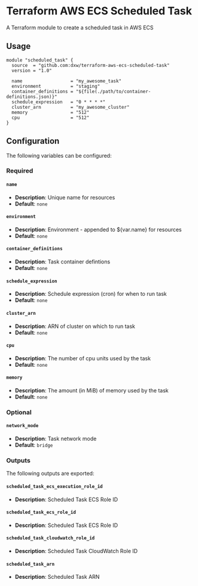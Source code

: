 # Terraform AWS ECS Scheduled Task

A Terraform module to create a scheduled task in AWS ECS

## Usage

``` hcl
module "scheduled_task" {
  source  = "github.com:dxw/terraform-aws-ecs-scheduled-task"
  version = "1.0"

  name                  = "my_awesome_task"
  environment           = "staging"
  container_definitions = "${file(./path/to/container-definitions.json)}"
  schedule_expression   = "0 * * * *"
  cluster_arn           = "my_awesome_cluster"
  memory                = "512"
  cpu                   = "512"
}
```

## Configuration

The following variables can be configured:

### Required

#### `name`

- **Description**: Unique name for resources
- **Default**: `none`

#### `environment`

- **Description**: Environment - appended to ${var.name} for resources
- **Default**: `none`

#### `container_definitions`

- **Description**: Task container defintions
- **Default**: `none`

#### `schedule_expression`

- **Description**: Schedule expression (cron) for when to run task
- **Default**: `none`

#### `cluster_arn`

- **Description**: ARN of cluster on which to run task
- **Default**: `none`

#### `cpu`

- **Description**: The number of cpu units used by the task
- **Default**: `none`

#### `memory`

- **Description**: The amount (in MiB) of memory used by the task
- **Default**: `none`

### Optional

#### `network_mode`

- **Description**: Task network mode
- **Default**: `bridge`

### Outputs

The following outputs are exported:

#### `scheduled_task_ecs_execution_role_id`

- **Description**: Scheduled Task ECS Role ID

#### `scheduled_task_ecs_role_id`

- **Description**: Scheduled Task ECS Role ID

#### `scheduled_task_cloudwatch_role_id`

- **Description**: Scheduled Task CloudWatch Role ID

#### `scheduled_task_arn`

- **Description**: Scheduled Task ARN
